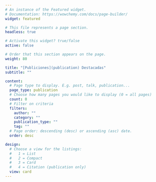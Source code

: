 ```yaml
---
# An instance of the Featured widget.
# Documentation: https://wowchemy.com/docs/page-builder/
widget: featured

# This file represents a page section.
headless: true

# Activate this widget? true/false
active: false

# Order that this section appears on the page.
weight: 80

title: "[Publiciones](publication) Destacadas"
subtitle: ""

content:
  # Page type to display. E.g. post, talk, publication...
  page_type: publication
  # Choose how many pages you would like to display (0 = all pages)
  count: 0
  # Filter on criteria
  filters:
    author: ""
    category: ""
    publication_type: ""
    tag: ""
  # Page order: descending (desc) or ascending (asc) date.
  order: desc

design:
  # Choose a view for the listings:
  #   1 = List
  #   2 = Compact
  #   3 = Card
  #   4 = Citation (publication only)
  view: card
---
```

